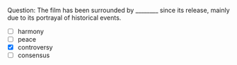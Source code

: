 Question: The film has been surrounded by ________ since its release, mainly due to its portrayal of historical events.  
- [ ] harmony  
- [ ] peace  
- [x] controversy  
- [ ] consensus  